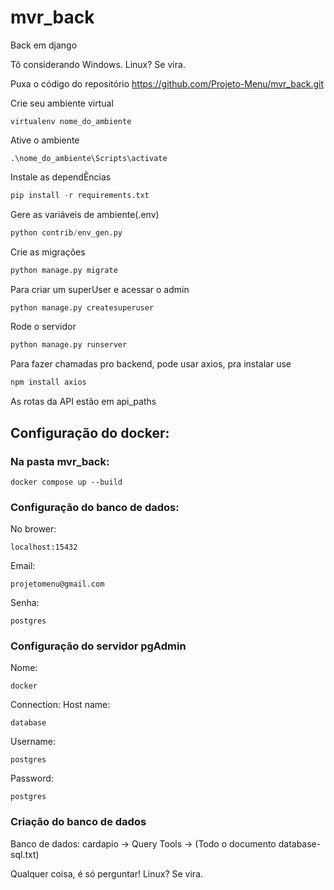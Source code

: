# mvr_back
Back em django

Tô considerando Windows. Linux? Se vira.

Puxa o código do repositório https://github.com/Projeto-Menu/mvr_back.git

Crie seu ambiente virtual

```
virtualenv nome_do_ambiente
```

Ative o ambiente

```
.\nome_do_ambiente\Scripts\activate
```

Instale as dependÊncias

```python
pip install -r requirements.txt
```

Gere as variáveis de ambiente(.env)

```python
python contrib/env_gen.py
```

Crie as migrações

```python
python manage.py migrate
```

Para criar um superUser e acessar o admin

```python
python manage.py createsuperuser
```

Rode o servidor

```python
python manage.py runserver
```

Para fazer chamadas pro backend, pode usar axios, pra instalar use

```python
npm install axios
```
As rotas da API estão em api_paths


## Configuração do docker:

### Na pasta mvr_back:


```
docker compose up --build
```
### Configuração do banco de dados:

No brower:
```
localhost:15432
```
Email:
```
projetomenu@gmail.com
```
Senha:
```
postgres
```
### Configuração do servidor pgAdmin

Nome:
```
docker
```

Connection: 
Host name:
```
database
```
Username:
```
postgres
```
Password:
```
postgres
```
### Criação do banco de dados
Banco de dados:
cardapio -> Query Tools -> (Todo o documento database-sql.txt)

Qualquer coisa, é só perguntar! Linux? Se vira.